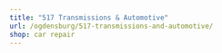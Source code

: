 ```yaml
---
title: "517 Transmissions & Automotive"
url: /ogdensburg/517-transmissions-and-automotive/
shop: car repair
---
```

